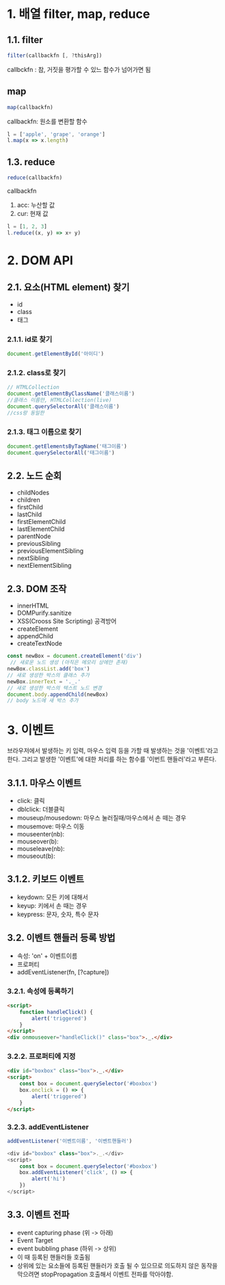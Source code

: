 # 1. 배열 filter, map, reduce

## 1.1. filter

```javascript
filter(callbackfn [, ?thisArg])
```

callbckfn : 참, 거짓을 평가할 수 있느 함수가 넘어가면 됨

## map

```javascript
map(callbackfn)
```

callbackfn: 원소를 변환할 함수

```javascript
l = ['apple', 'grape', 'orange']
l.map(x => x.length)
```

## 1.3. reduce

```javascript
reduce(callbackfn)
```

callbackfn
1. acc: 누산할 값
2. cur: 현재 값

```javascript
l = [1, 2, 3]
l.reduce((x, y) => x+ y)
```


# 2. DOM API

## 2.1. 요소(HTML element) 찾기

- id
- class
- 태그

### 2.1.1. id로 찾기

```javascript
document.getElementById('아이디')
```


### 2.1.2. class로 찾기

```javascript
// HTMLCollection
document.getElementByClassName('클래스이름')
//클래스 이름만, HTMLCollection(live)
document.querySelectorAll('클래스이름')
//css랑 동일한 
```

### 2.1.3. 태그 이름으로 찾기

```javascript
document.getElementsByTagName('태그이름')
document.querySelectorAll('태그이름')
```

## 2.2. 노드 순회

- childNodes
- children
- firstChild
- lastChild
- firstElementChild
- lastElementChild
- parentNode
- previousSibling
- previousElementSibling
- nextSibling
- nextElementSibling

## 2.3. DOM 조작

- innerHTML
- DOMPurify.sanitize
 - XSS(Crooss Site Scripting) 공격방어
- createElement
- appendChild
- createTextNode

```javascript
const newBox = document.createElement('div')   
 // 새로운 노드 생성 (아직은 메모리 상에만 존재)
newBox.classList.add('box') 
// 새로 생성한 박스의 클래스 추가
newBox.innerText = '._.'    
// 새로 생성한 박스의 텍스트 노드 변경
document.body.appendChild(newBox)   
// body 노드에 새 박스 추가
```

# 3. 이벤트

브라우저에서 발생하는 키 입력, 마우스 입력 등을 가할 때 발생하는 것을 '이벤트'라고 한다.
그리고 발생한 '이벤트'에 대한 처리를 하는 함수를 '이번트 핸들러'라고 부른다.

## 3.1.1. 마우스 이벤트

- click: 클릭
- dblclick: 더블클릭
- mouseup/mousedown: 마우스 눌러질때/마우스에서 손 떼는 경우
- mousemove: 마우스 이동
- mouseenter(nb):
- mouseover(b):
- mouseleave(nb):
- mouseout(b):

## 3.1.2. 키보드 이벤트

- keydown: 모든 키에 대해서
- keyup: 키에서 손 때는 경우
- keypress: 문자, 숫자, 특수 문자

## 3.2. 이벤트 핸들러 등록 방법

- 속성: 'on' + 이벤트이름
- 프로퍼티
- addEventListener(fn, [?capture])


### 3.2.1. 속성에 등록하기

```html
<script>
    function handleClick() {
        alert('triggered')
    }
</script>
<div onmouseover="handleClick()" class="box">._.</div>
```

### 3.2.2. 프로퍼티에 지정

```html
<div id="boxbox" class="box">._.</div>
<script>
    const box = document.querySelector('#boxbox')
    box.onclick = () => {
        alert('triggered')
    }
</script>
```

### 3.2.3. addEventListener

```javascript
addEventListener('이벤트이름', '이벤트핸들러')
```

```javascript
<div id="boxbox" class="box">._.</div>
<script>
    const box = document.querySelector('#boxbox')
    box.addEventListener('click', () => {
        alert('hi')
    })
</script>
```


## 3.3. 이벤트 전파

- event capturing phase (위 -> 아래)
- Event Target
- event bubbling phase (하위 -> 상위)
 - 이 때 등록된 핸들러들 호출됨
 - 상위에 있는 요소들에 등록된 핸들러가 호출 될 수 있으므로 의도하지 않은 동작을 막으려면 stopPropagation 호출해서 이벤트 전파를 막아야함.